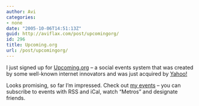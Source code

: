 ```yaml
---
author: Avi
categories:
- none
date: "2005-10-06T14:51:13Z"
guid: http://aviflax.com/post/upcomingorg/
id: 296
title: Upcoming.org
url: /post/upcomingorg/
---
```

I just signed up for [Upcoming.org](http://upcoming.org/) &#8211; a social events system that was created by some well-known internet innovators and was just acquired by [Yahoo!](http://yahoo.com/)

Looks promising, so far I&#8217;m impressed. Check out [my events](http://upcoming.org/user/25633/) &#8211; you can subscribe to events with RSS and iCal, watch &#8220;Metros&#8221; and designate friends.